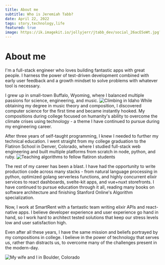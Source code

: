 ```yaml
---
title: About me
subtitle: Who is Jeremiah Tabb?
date: April 22, 2022
tags: story,technology,life
featured: true
image: https://ik.imagekit.io/jollyjerr/jtabb_dev/social_26acESoWt.jpg?ik-sdk-version=javascript-1.4.3&updatedAt=1652394669605
---
```


# About me

I'm a full-stack engineer who loves building fantastic apps with great people. I harness the power of test-driven development combined with early user feedback and a growth mindset to solve problems with whatever tool is necessary.

I grew up in small-town Buffalo, Wyoming, where I balanced multiple passions for science, engineering, and music. ![Climbing in Idaho](https://ik.imagekit.io/jollyjerr/jtabb_dev/climbing_R2mdWU1pJ.jpg?ik-sdk-version=javascript-1.4.3&updatedAt=1652395182898&tr=w-1080%2Ch-566%2Cfo-auto) While obtaining my degree in music theory and composition, I discovered computer science for the first time and became instantly hooked. My compositions during college focused on humanity's ability to overcome the climate crises using technology - a theme I have continued to pursue during my engineering career.

After three years of self-taught programming, I knew I needed to further my technical education. I went straight from my college graduation to the Flatiron School in Denver, Colorado, where I studied full-stack web engineering and built multiple platforms from scratch in node, python, and ruby. ![Teaching algorithms to fellow flatiron students](https://ik.imagekit.io/jollyjerr/jtabb_dev/IMG_20190918_124925_glQsGWOu2.jpg?ik-sdk-version=javascript-1.4.3&updatedAt=1652395478610&tr=w-1080%2Ch-566%2Cfo-auto)

The rest of my career has been a blast. I have had the opportunity to write production code across many stacks - from natural language processing in python, optimized golang serverless functions, and highly concurrent elixir services to react dashboards, svelte-kit apps, and vue+nuxt storefronts. I have continued to pursue education through it all, reading many books on software architecture and finishing Stanford Online's Algorithm specialization.

Now, I work at SmartRent with a fantastic team writing elixir APIs and react-native apps. I believe developer experience and user experience go hand in hand, so I work hard to architect tested solutions that keep our stress levels low and user satisfaction high.

Even after all these years, I have the same mission and beliefs portrayed by my compositions in college. I believe in the power of technology that serves us, rather than distracts us, to overcome many of the challenges present in the modern-day.

![My wife and I in Boulder, Colorado](https://ik.imagekit.io/jollyjerr/jtabb_dev/1A74B085-C7A9-49F1-A10D-3213E01A5B5C_14YpFNQ3a.jpg?ik-sdk-version=javascript-1.4.3&updatedAt=1652395643745)
